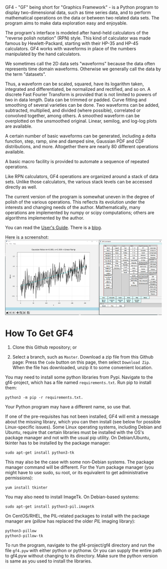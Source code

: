 GF4 - "GF" being short for "Graphics Framework" - is a Python program to display
two-dimensional data, such as time series data, and to perform mathematical
operations on the data or between two related data sets. The program aims to
make data exploration easy and enjoyable.

The program's interface is modeled after hand-held calculators of the "reverse
polish notation" (RPN) style. This kind of calculator was made famous by
Hewlett-Packard, starting with their HP-35 and HP-45 calculators. GF4 works with
waveforms in place of the numbers manipulated by the hand calculators.

We sometimes call the 2D data sets "waveforms" because the data often represents
time domain waveforms. Otherwise we generally call the data by the term
"datasets".

Thus, a waveform can be scaled, squared, have its logarithm taken, integrated
and differentiated, be normalized and rectified, and so on. A discrete Fast
Fourier Transform is provided that is not limited to powers of two in data
length. Data can be trimmed or padded. Curve fitting and smoothing of several
varieties can be done. Two waveforms can be added, subtracted, multiplied, and
divided (where possible), correlated or convolved together, among others. A
smoothed waveform can be overplotted on the unsmoothed original. Linear,
semilog, and log-log plots are available.

A certain number of basic waveforms can be generated, including a delta
function, step, ramp, sine and damped sine, Gaussian PDF and CDF distributions,
and more. Altogether there are nearly 80 different operations available.

A basic macro facility is provided to automate a sequence of repeated
operations.

Like RPN calculators, GF4 operations are organized around a stack of data sets.
Unlike those calculators, the various stack levels can be accessed directly as
well.

The current version of the program is somewhat uneven in the degree of polish of
the various operations. This reflects its evolution under the interests and
changing needs of the author. Mathematically, many operations are implemented by
numpy or scipy computations; others are algorithms implemented by the author.

You can read the [User's Guide](http://tompassin.net/gf4/docs/GF4_Users_Guide.html).
There is a [blog](http://tompassin.net/gf4/blogsite/).

Here is a screenshot: ![Screenshot](gf4/doc/images/GF4_Screen_Example.png)

How To Get GF4
===============
1. Clone this Github repository; or

2. Select a branch, such as `Master`.  Download a zip file from this Github page:
Press the `Code` button on this page, then select `Download Zip`.  When the file
has downloaded, unzip it to some convenient location.

You may need to install some python libraries from Pypi.
Navigate to the gf4-project, which has a file named `requirements.txt`. Run pip 
to install them:

    python3 -m pip -r requirements.txt.

Your Python program may have a different name, so use that.

If one of the pre-requisites has not been installed, GF4 will emit a message about
the missing library, which you can then install (see below for possible Linux-specific
issues).
Some Linux operating systems, including Debian and Ubuntu, require that
certain libraries must be installed with the OS's package manager and not with 
the usual pip utility.  On Debian/Ubuntu, tkinter has to be installed by 
the package manager:

    sudo apt-get install python3-tk

This may also be the case with some non-Debian systems.
The package manager command will be different.  For the Yum package manager 
(you might have to use sudo, su root, or its equivalent to get administrative
permissions):

    yum install tkinter

You may also need to install ImageTk.  On Debian-based systems:

    sudo apt-get install python3-pil.imagetk

On CentOS/RHEL, the PIL-related packages to install with the package manager 
are (*pillow* has replaced the older *PIL* imaging library):

    python3-pillow
    python3-pillow-tk
To run the program, navigate to the gf4-project/gf4 directory and
run the file `gf4.pyw` with either python or pythonw.  Or you can supply the 
entire path to gf4.pyw without changing to its directory. Make sure the python
version is same as you used to install the libraries.
